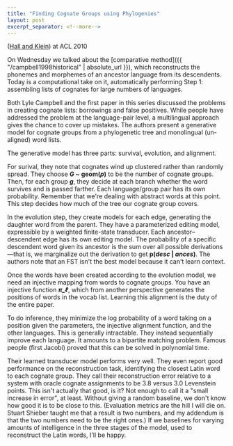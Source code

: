 ```yaml
---
title: "Finding Cognate Groups using Phylogenies"
layout: post
excerpt_separator: <!--more-->
---
```


([Hall and Klein](https://www.aclweb.org/anthology/P10-1105)) at ACL 2010

On Wednesday we talked about the [comparative method]({{ "/campbell1998historical" | absolute_url }}), which reconstructs the phonemes and morphemes of an ancestor language from its descendents. Today is a computational take on it, automatically performing Step 1: assembling lists of cognates for large numbers of languages.

<!--more-->

Both Lyle Campbell and the first paper in this series discussed the problems in creating cognate lists: borrowings and false positives. While people have addressed the problem at the language-pair level, a multilingual approach gives the chance to cover up mistakes. The authors present a generative model for cognate groups from a phylogenetic tree and monolingual (un-aligned) word lists.

The generative model has three parts: survival, evolution, and alignment.

For surival, they note that cognates wind up clustered rather than randomly spread. They choose **_G_ ~ geom(_p_)** to be the number of cognate groups. Then, for each group **_g_**, they decide at each branch whether the word survives and is passed farther. Each language/group pair has its own probability. Remember that we're dealing with abstract words at this point. This step decides how much of the tree our cognate group covers.

In the evolution step, they create models for each edge, generating the daughter word from the parent. They have a parameterized editing model, expressible by a weighted finite-state transducer. Each ancestor–descendent edge has its own editing model. The probability of a specific descendent word given its ancestor is the sum over all possible derivations—that is, we marginalize out the derivation to get **p(*desc* \| *ances*)**. The authors note that an FST isn't the best model because it can't learn context.

Once the words have been created according to the evolution model, we need an injective mapping from words to cognate groups. You have an injective function ***π_ℓ***, which from another perspective generates the positions of words in the vocab list. Learning this alignment is the duty of the entire paper.

To do inference, they minimize the log probability of a word taking on a position given the parameters, the injective alignment function, and the other languages. This is generally intractable. They instead sequentially improve each language. It amounts to a bipartite matching problem. Famous people (first Jacobi) proved that this can be solved in polynomial time.

Their learned transducer model performs very well. They even report good performance on the reconstruction task, identifying the closest Latin word to each cognate group. They call their reconstruction error relative to a system with oracle cognate assignments to be 3.8 versus 3.0 Levenstein points. This isn't actually that good, is it? Not enough to call it a "small increase in error", at least. Without giving a random baseline, we don't know how good it is to be close to this. (Evaluation metrics are the hill I will die on. Stuart Shieber taught me that a result is two numbers, and my addendum is that the two numbers need to be the right ones.) If we baselines for varying amounts of intelligence in the three stages of the model, used to reconstruct the Latin words, I'll be happy.
